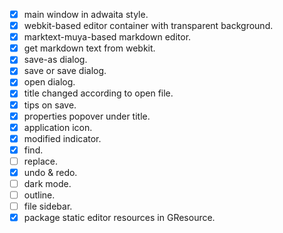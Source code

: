 - [x] main window in adwaita style.
- [x] webkit-based editor container with transparent background.
- [x] marktext-muya-based markdown editor.
- [x] get markdown text from webkit.
- [x] save-as dialog.
- [x] save or save dialog.
- [x] open dialog.
- [x] title changed according to open file.
- [x] tips on save.
- [x] properties popover under title.
- [x] application icon.
- [x] modified indicator.
- [x] find.
- [ ] replace.
- [x] undo & redo.
- [ ] dark mode.
- [ ] outline.
- [ ] file sidebar.
- [x] package static editor resources in GResource.